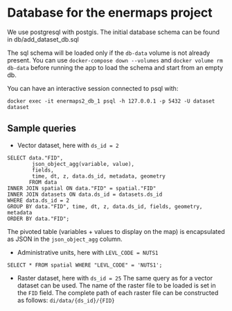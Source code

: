 # Database for the enermaps project

We use postgresql with postgis. The initial database schema 
can be found in db/add_dataset_db.sql

The sql schema will be loaded only if the `db-data` volume is not already present.
You can use `docker-compose down --volumes` and `docker volume rm db-data` before running the app to load the schema and start from an empty db.

You can have an interactive session connected to psql with:

```
docker exec -it enermaps2_db_1 psql -h 127.0.0.1 -p 5432 -U dataset dataset
```

## Sample queries

- Vector dataset, here with `ds_id = 2`

```
SELECT data."FID",
		json_object_agg(variable, value),
		fields,
		time, dt, z, data.ds_id, metadata, geometry
       FROM data
INNER JOIN spatial ON data."FID" = spatial."FID"
INNER JOIN datasets ON data.ds_id = datasets.ds_id
WHERE data.ds_id = 2
GROUP BY data."FID", time, dt, z, data.ds_id, fields, geometry, metadata
ORDER BY data."FID";
```
The pivoted table (variables + values to display on the map) is encapsulated as JSON in the `json_object_agg` column.


- Administrative units, here with `LEVL_CODE = NUTS1`

```
SELECT * FROM spatial WHERE "LEVL_CODE" = 'NUTS1';
```

- Raster dataset, here with `ds_id = 25`
The same query as for a vector dataset can be used. The name of the raster file to be loaded is set in the `FID` field. The complete path of each raster file can be constructed as follows:
`di/data/{ds_id}/{FID}`